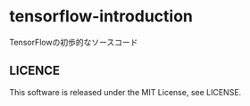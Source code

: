 # tensorflow-introduction
TensorFlowの初歩的なソースコード  
## LICENCE
This software is released under the MIT License, see LICENSE.
